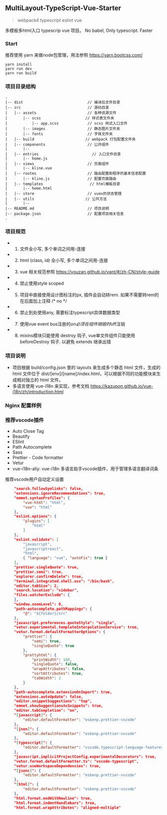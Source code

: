 ## MultiLayout-TypeScript-Vue-Starter
> webpack4
> typescript
> eslint
> vue

多模板多html入口 typescrip vue 项目。
No babel, Only typescript. Faster

### Start
推荐使用 yarn 来做node包管理，用法参照 https://yarn.bootcss.com/
```shell
yarn install
yarn run dev
yarn run build
```

### 项目目录结构
```
.
|-- dist                             // 编译后文件目录
|-- src                              // 源码目录
|   |-- assets                       // 各种资源文件
|       |-- scss                    // 样式表文件夹
|           |-- app.scss             // scss 样式入口文件
|       |-- images                   // 静态图片文件夹
|       |-- fonts                    // 字体文件夹
|   |-- build                       // webpack 打包配置文件夹
|   |-- components                   // 公共组件
|       |--                
|   |-- entries                        // 入口文件目录
|       |-- home.js                    
|   |-- views                        // 页面组件
|       |-- kline.vue                    
|   |-- routes                       // 路由配置和程序的基本信息配置
|       |-- kline.js                 // 配置页面路由
|   |-- templates                     // html模板目录
|       |-- home.html
|   |-- store                        // vuex的状态管理
|   |-- utils                       // 公共方法
|       |-- 
|-- README.md                        // 项目说明
|-- package.json                     // 配置项目相关信息
.
```

### 项目规范
- 1. 文件全小写, 多个单词之间用-连接
- 2. html (class, id) 全小写, 多个单词之间用-连接
- 3. vue 相关规范参照 https://youzan.github.io/vant/#/zh-CN/style-guide
- 4. 禁止使用style scoped
- 5. 项目中直接使用设计图标注的px, 插件会自动转rem. 如果不需要转rem的在后面加上注释 /* no */
- 6. 禁止到处使用any, 需要标注typescript具体数据类型
- 7. 使用vue event bus注册的$on必须在组件销毁时$off注销
- 8. mixins模块只能使用 destroy 钩子, vue单文件组件只能使用 beforeDestroy 钩子. 以避免 extends 继承出错

### 项目说明

  - 项目根据 build/config.json 里的 layouts 来生成多个静态 html 文件，生成的 html 文件位于 dist/[env]/[name]/index.html，可以根据不同的功能模块来生成相对独立的 html 文件。
  - 多语言使用 vue-i18n 来实现，参考文档 https://kazupon.github.io/vue-i18n/zh/introduction.html

### Nginx 配置样例

### 推荐vscode插件

  - Auto Close Tag
  - Beautify
  - ESlint
  - Path Autocomplete
  - Sass
  - Prettier - Code formatter
  - Vetur
  - vue-i18n-ally: vue-i18n 多语言助手vscode插件，用于管理多语言翻译词条


推荐vscode用户自动定义设置
```json
    "search.followSymlinks": false,
    "extensions.ignoreRecommendations": true,
    "emmet.syntaxProfiles": {
        "vue-html": "html",
        "vue": "html"
    },
    "eslint.options": {
        "plugins": [
            "html"
        ]
    },
    "eslint.validate": [
        "javascript",
        "javascriptreact",
        "html",
        { "language": "vue", "autoFix": true }
    ],
    "prettier.singleQuote": true,
    "prettier.semi": true,
    "explorer.confirmDelete": true,
    "terminal.integrated.shell.osx": "/bin/bash",
    "editor.tabSize": 2,
    "search.location": "sidebar",
    "files.watcherExclude": {
    },
    "window.zoomLevel": 0,
    "path-autocomplete.pathMappings": {
        "@": "${folder}/src"
    },
    "javascript.preferences.quoteStyle": "single",
    "vetur.experimental.templateInterpolationService": true,
    "vetur.format.defaultFormatterOptions": {
        "prettier": {
            "semi": true,
            "singleQuote": true
        },
        "prettyhtml": {
            "printWidth": 100,
            "singleQuote": false,
            "wrapAttributes": false,
            "sortAttributes": true,
            "tabWidth": 2
        }
    },
    "path-autocomplete.extensionOnImport": true,
    "extensions.autoUpdate": false,
    "editor.snippetSuggestions": "top",
    "emmet.showSuggestionsAsSnippets": true,
    "editor.tabCompletion": "on",
    "[javascript]": {
        "editor.defaultFormatter": "esbenp.prettier-vscode"
    },
    "[json]": {
        "editor.defaultFormatter": "esbenp.prettier-vscode"
    },
    "[typescript]": {
        "editor.defaultFormatter": "vscode.typescript-language-features"
    },
    "javascript.implicitProjectConfig.experimentalDecorators": true,
    "vetur.format.defaultFormatter.ts": "vscode-typescript",
    "vetur.useWorkspaceDependencies": true,
    "[jsonc]": {
        "editor.defaultFormatter": "esbenp.prettier-vscode"
    },
    "[html]": {
        "editor.defaultFormatter": "esbenp.prettier-vscode"
    },
    "html.format.endWithNewline": true,
    "html.format.indentHandlebars": true,
    "html.format.wrapAttributes": "aligned-multiple"

```

